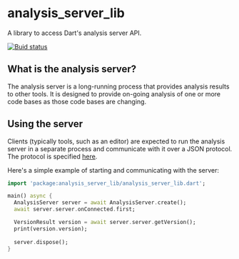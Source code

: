 # analysis_server_lib

A library to access Dart's analysis server API.

[![Buid status](https://github.com/devoncarew/analysis_server_lib/actions/workflows/build.yaml/badge.svg)](https://github.com/devoncarew/analysis_server_lib/actions/workflows/build.yaml)

## What is the analysis server?

The analysis server is a long-running process that provides analysis results to other tools.
It is designed to provide on-going analysis of one or more code bases as those code bases are
changing.

## Using the server

Clients (typically tools, such as an editor) are expected to run the analysis server in a separate
process and communicate with it over a JSON protocol. The protocol is specified
[here](https://htmlpreview.github.io/?https://github.com/dart-lang/sdk/blob/master/pkg/analysis_server/doc/api.html).

Here's a simple example of starting and communicating with the server:

```dart
import 'package:analysis_server_lib/analysis_server_lib.dart';

main() async {
  AnalysisServer server = await AnalysisServer.create();
  await server.server.onConnected.first;

  VersionResult version = await server.server.getVersion();
  print(version.version);
  
  server.dispose();
}
```
